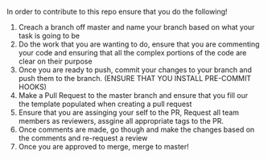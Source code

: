 In order to contribute to this repo ensure that you do the following!

1. Creach a branch off master and name your branch based on what your task is going to be
2. Do the work that you are wanting to do, ensure that you are commenting your code and ensuring that all the complex portions of the code are clear on their purpose
3. Once you are ready to push, commit your changes to your branch and push them to the branch. (ENSURE THAT YOU INSTALL PRE-COMMIT HOOKS)
4. Make a Pull Request to the master branch and ensure that you fill our the template populated when creating a pull request
5. Ensure that you are assinging your self to the PR, Request all team members as reviewers, assgine all appropriate tags to the PR.
6. Once comments are made, go though and make the changes based on the comments and re-request a review
7. Once you are approved to merge, merge to master!
